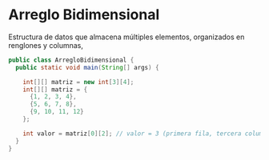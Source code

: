 # Arreglo Bidimensional

Estructura de datos que almacena múltiples elementos, organizados en renglones y columnas,

```java
public class ArregloBidimensional {
  public static void main(String[] args) {

    int[][] matriz = new int[3][4];
    int[][] matriz = {
      {1, 2, 3, 4},
      {5, 6, 7, 8},
      {9, 10, 11, 12}
    };

    int valor = matriz[0][2]; // valor = 3 (primera fila, tercera columna)
  }
}

```
